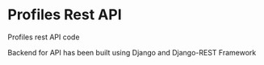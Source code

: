 # Profiles Rest API

Profiles rest API code

Backend for API has been built using Django and Django-REST Framework
